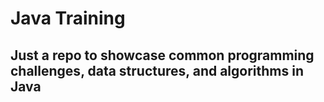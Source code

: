 # Java Training

## Just a repo to showcase common programming challenges, data structures, and algorithms in Java
